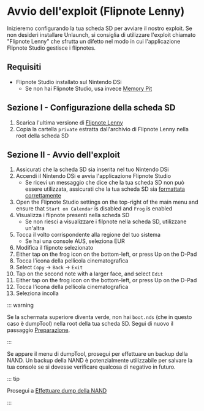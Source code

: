 # Avvio dell'exploit (Flipnote Lenny)

Inizieremo configurando la tua scheda SD per avviare il nostro exploit. Se non desideri installare Unlaunch, si consiglia di utilizzare l'exploit chiamato "Flipnote Lenny" che sfrutta un difetto nel modo in cui l'applicazione Flipnote Studio gestisce i flipnotes.

## Requisiti

- Flipnote Studio installato sul Nintendo DSi
  - Se non hai Flipnote Studio, usa invece [Memory Pit](launching-the-exploit.html)

## Sezione I - Configurazione della scheda SD

1. Scarica l'ultima versione di [Flipnote Lenny](https://davejmurphy.com/%CD%A1-%CD%9C%CA%96-%CD%A1/)
2. Copia la cartella `private` estratta dall'archivio di Flipnote Lenny nella root della scheda SD

## Sezione II - Avvio dell'exploit

1. Assicurati che la scheda SD sia inserita nel tuo Nintendo DSi
2. Accendi il Nintendo DSi e avvia l'applicazione Flipnote Studio
   - Se ricevi un messaggio che dice che la tua scheda SD non può essere utilizzata, assicurati che la tua scheda SD sia [formattata correttamente](sd-card-setup.html)
3. Open the Flipnote Studio settings on the top-right of the main menu and ensure that `Start on Calendar` is disabled and `Frog` is enabled
4. Visualizza i flipnote presenti nella scheda SD
   - Se non riesci a visualizzare i filpnote nella scheda SD, utilizzane un'altra
5. Tocca il volto corrispondente alla regione del tuo sistema
   - Se hai una console AUS, seleziona EUR
6. Modifica il flipnote selezionato
7. Either tap on the frog icon on the bottom-left, or press Up on the D-Pad
8. Tocca l'icona della pellicola cinematografica
9. Select `Copy` -> `Back` -> `Exit`
10. Tap on the second note with a larger face, and select `Edit`
11. Either tap on the frog icon on the bottom-left, or press Up on the D-Pad
12. Tocca l'icona della pellicola cinematografica
13. Seleziona incolla

::: warning

Se la schermata superiore diventa verde, non hai `boot.nds` (che in questo caso è dumpTool) nella root della tua scheda SD. Segui di nuovo il passaggio [Preparazione](get-started.html#section-i-prep-work).

:::

Se appare il menu di dumpTool, prosegui per effettuare un backup della NAND. Un backup della NAND è potenzialmente utilizzabile per salvare la tua console se si dovesse verificare qualcosa di negativo in futuro.

::: tip

Prosegui a [Effettuare dump della NAND](dumping-nand.html)

:::
